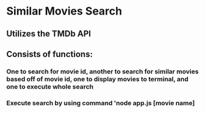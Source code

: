 # Similar Movies Search
## Utilizes the TMDb API 
## Consists of functions:
### One to search for movie id, another to search for similar movies based off of movie id, one to display movies to terminal, and one to execute whole search
### Execute search by using command 'node app.js [movie name]